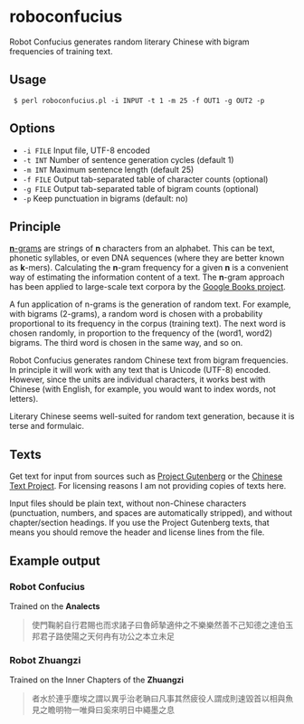 # roboconfucius
Robot Confucius generates random literary Chinese with bigram frequencies of training text.

## Usage
```
 $ perl roboconfucius.pl -i INPUT -t 1 -m 25 -f OUT1 -g OUT2 -p
```
## Options
* `-i FILE` Input file, UTF-8 encoded
* `-t INT` Number of sentence generation cycles (default 1)
* `-m INT` Maximum sentence length (default 25)
* `-f FILE` Output tab-separated table of character counts (optional)
* `-g FILE` Output tab-separated table of bigram counts (optional)
* `-p` Keep punctuation in bigrams (default: no)

## Principle
[**n**-grams](http://en.wikipedia.org/wiki/N-gram) are strings of **n** characters from an alphabet. This can be text, phonetic syllables, or even DNA sequences (where they are better known as **k**-mers). Calculating the **n**-gram frequency for a given **n** is a convenient way of estimating the information content of a text. The **n**-gram approach has been applied to large-scale text corpora by the [Google Books project](https://books.google.com/ngrams).

A fun application of n-grams is the generation of random text. For example, with bigrams (2-grams), a random word is chosen with a probability proportional to its frequency in the corpus (training text). The next word is chosen randomly, in proportion to the frequency of the (word1, word2) bigrams. The third word is chosen in the same way, and so on. 

Robot Confucius generates random Chinese text from bigram frequencies. In principle it will work with any text that is Unicode (UTF-8) encoded. However, since the units are individual characters, it works best with Chinese (with English, for example, you would want to index words, not letters).

Literary Chinese seems well-suited for random text generation, because it is terse and formulaic. 

## Texts
Get text for input from sources such as [Project Gutenberg](https://www.gutenberg.org/) or the [Chinese Text Project](http://ctext.org/). For licensing reasons I am not providing copies of texts here.

Input files should be plain text, without non-Chinese characters (punctuation, numbers, and spaces are automatically stripped), and without chapter/section headings. If you use the Project Gutenberg texts, that means you should remove the header and license lines from the file.

## Example output

### Robot Confucius 
Trained on the **Analects**
> 使門鞠躬自行君賜也而求諸子曰魯師摯適仲之不樂樂然善不己知德之達伯玉邦君子路使陽之天何冉有功公之本立未足

### Robot Zhuangzi
Trained on the Inner Chapters of the **Zhuangzi**
> 者水於連乎塵埃之謂以異乎治老聃曰凡事其然疲役人謂成則速毀首以相與魚見之瞻明物一唯舜曰奚來明日中繩墨之息

